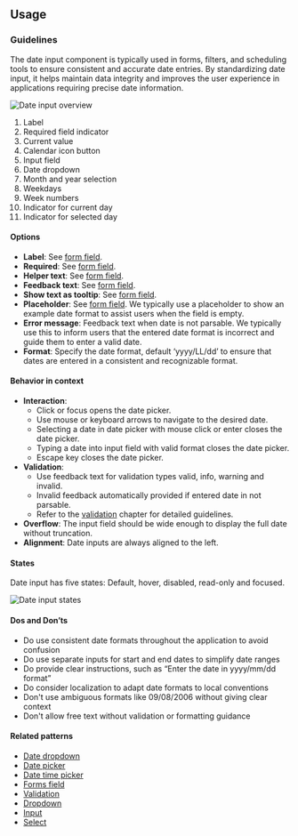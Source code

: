 ## Usage
### Guidelines

The date input component is typically used in forms, filters, and scheduling tools to ensure consistent and accurate date entries. By standardizing date input, it helps maintain data integrity and improves the user experience in applications requiring precise date information.

![Date input overview](https://www.figma.com/design/wEptRgAezDU1z80Cn3eZ0o/iX-Pattern-Illustrations?node-id=3629-6200&t=ADQCetGKOEH1WG2r-4)

1. Label
2. Required field indicator
3. Current value
4. Calendar icon button
5. Input field
6. Date dropdown
7. Month and year selection
8. Weekdays
9. Week numbers
10. Indicator for current day
11. Indicator for selected day

#### Options

- **Label**: See [form field](../forms-field).
- **Required**: See [form field](../forms-field).
- **Helper text**: See [form field](../forms-field).
- **Feedback text**: See [form field](../forms-field).
- **Show text as tooltip**: See [form field](../forms-field).
- **Placeholder**: See [form field](../forms-field). We typically use a placeholder to show an example date format to assist users when the field is empty.
- **Error message**: Feedback text when date is not parsable. We typically use this to inform users that the entered date format is incorrect and guide them to enter a valid date.
- **Format**: Specify the date format, default ‘yyyy/LL/dd’ to ensure that dates are entered in a consistent and recognizable format.

#### Behavior in context

- **Interaction**:
  - Click or focus opens the date picker.
  - Use mouse or keyboard arrows to navigate to the desired date.
  - Selecting a date in date picker with mouse click or enter closes the date picker.
  - Typing a date into input field with valid format closes the date picker.
  - Escape key closes the date picker.
- **Validation**:
  - Use feedback text for validation types valid, info, warning and invalid.
  - Invalid feedback automatically provided if entered date in not parsable.
  - Refer to the [validation](../forms-validation) chapter for detailed guidelines.
- **Overflow**: The input field should be wide enough to display the full date without truncation.
- **Alignment**: Date inputs are always aligned to the left.

#### States

Date input has five states: Default, hover, disabled, read-only and focused.

![Date input states](https://www.figma.com/design/wEptRgAezDU1z80Cn3eZ0o/iX-Pattern-Illustrations?node-id=3989-2545&t=ADQCetGKOEH1WG2r-4)

#### Dos and Don’ts

- Do use consistent date formats throughout the application to avoid confusion
- Do use separate inputs for start and end dates to simplify date ranges
- Do provide clear instructions, such as “Enter the date in yyyy/mm/dd format”
- Do consider localization to adapt date formats to local conventions
- Don't use ambiguous formats like 09/08/2006 without giving clear context
- Don't allow free text without validation or formatting guidance

#### Related patterns

- [Date dropdown](../date-dropdown)
- [Date picker](../date-picker)
- [Date time picker](../date-picker)
- [Forms field](../forms-field)
- [Validation](../forms-validation)
- [Dropdown](../dropdown)
- [Input](../input)
- [Select](../select)
